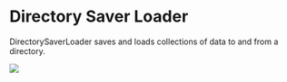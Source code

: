 # Directory Saver Loader

DirectorySaverLoader saves and loads collections of data to and from a directory.

![](images/DirectorySaverLoader.png)